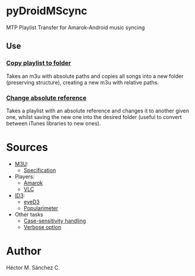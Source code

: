 # pyDroidMScync

MTP Playlist Transfer for Amarok-Android music syncing


## Use

### [Copy playlist to folder](./copyPlaylist.py)

Takes an m3u with absolute paths and copies all songs into a new folder (preserving structure), creating a new m3u with relative paths.

### [Change absolute reference](./copyPlaylist.py)

Takes a playlist with an absolute reference and changes it to another given one, whilst saving the new one into the desired folder (useful to convert between iTunes libraries to new ones).


# Sources

* [M3U](https://en.wikipedia.org/wiki/M3U):
    * [Specification](https://schworak.com/blog/e39/m3u-play-list-specification/)
* Players:
    * [Amarok](https://userbase.kde.org/Amarok/Manual)
    * [VLC](https://www.videolan.org/doc/)
* [ID3](https://en.wikipedia.org/wiki/ID3):
    * [eyeD3](https://eyed3.readthedocs.io/en/latest/eyed3.id3.html#eyed3.id3.frames.PopularityFrame.rating)
    * [Popularimeter](http://id3.org/id3v2.3.0#sec4.18)
* Other tasks
    * [Case-sensitivity handling](https://stackoverflow.com/questions/25843269/can-you-force-os-path-isfile-to-use-case-insensitivity-when-checking-a-file-on)
    * [Verbose option](https://stackoverflow.com/questions/5980042/how-to-implement-the-verbose-or-v-option-into-a-script)

# Author

Héctor M. Sánchez C.
